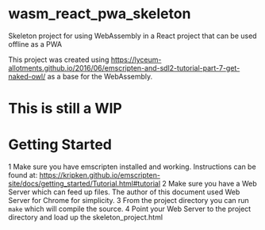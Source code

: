 # wasm_react_pwa_skeleton
Skeleton project for using WebAssembly in a React project that can be used offline as a PWA

This project was created using https://lyceum-allotments.github.io/2016/06/emscripten-and-sdl2-tutorial-part-7-get-naked-owl/ as a base for the WebAssembly.

# This is still a WIP

# Getting Started
1 Make sure you have emscripten installed and working. Instructions can be found at: https://kripken.github.io/emscripten-site/docs/getting_started/Tutorial.html#tutorial
2 Make sure you have a Web Server which can feed up files. The author of this document used Web Server for Chrome for simplicity.
3 From the project directory you can run `make` which will compile the source.
4 Point your Web Server to the project directory and load up the skeleton_project.html

